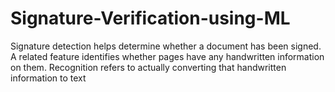 # Signature-Verification-using-ML
Signature detection helps determine whether a document has been signed. A related feature identifies whether pages have any handwritten information on them. Recognition refers to actually converting that handwritten information to text 
